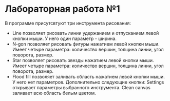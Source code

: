 # Лабораторная работа №1
В программе присутсвтуют три инструмента рисования:

- Line позволяет рисовать линии удержанием и отпусканием левой кнопки мыши. У него один параметр - ширина.
- N-gon позволяет рисовать фигуры нажатием левой кнопки мыши. Имеет четыре параметра: количество вершин, толщина линии, угол поворота, размер.
- Star позволяет рисовать звезды нажатием левой кнопки мыши. Имеет четыре параметра: количество вершин, толщина линии, угол поворота, размер.
- Flood fill позволяет заливать область нажатием левой кнопки мыши. У него нет параметров. Дополнительно следующие кнопки:
Settings открывает параметры выбранного инструмента.
Clean canvas заливает всю область белым цветом.
